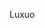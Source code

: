 Luxuo
<!---
luxuo/luxuo is a ✨ special ✨ repository because its `README.md` (this file) appears on your GitHub profile.
You can click the Preview link to take a look at your changes.
--->
